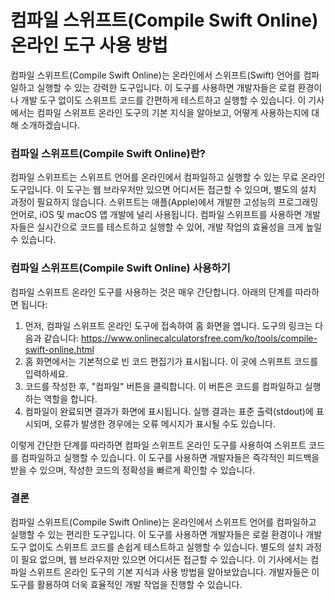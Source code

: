 컴파일 스위프트(Compile Swift Online) 온라인 도구 사용 방법
===========================================

컴파일 스위프트(Compile Swift Online)는 온라인에서 스위프트(Swift) 언어를 컴파일하고 실행할 수 있는 강력한 도구입니다. 이 도구를 사용하면 개발자들은 로컬 환경이나 개발 도구 없이도 스위프트 코드를 간편하게 테스트하고 실행할 수 있습니다. 이 기사에서는 컴파일 스위프트 온라인 도구의 기본 지식을 알아보고, 어떻게 사용하는지에 대해 소개하겠습니다.

### 컴파일 스위프트(Compile Swift Online)란?

컴파일 스위프트는 스위프트 언어를 온라인에서 컴파일하고 실행할 수 있는 무료 온라인 도구입니다. 이 도구는 웹 브라우저만 있으면 어디서든 접근할 수 있으며, 별도의 설치 과정이 필요하지 않습니다. 스위프트는 애플(Apple)에서 개발한 고성능의 프로그래밍 언어로, iOS 및 macOS 앱 개발에 널리 사용됩니다. 컴파일 스위프트를 사용하면 개발자들은 실시간으로 코드를 테스트하고 실행할 수 있어, 개발 작업의 효율성을 크게 높일 수 있습니다.

### 컴파일 스위프트(Compile Swift Online) 사용하기

컴파일 스위프트 온라인 도구를 사용하는 것은 매우 간단합니다. 아래의 단계를 따라하면 됩니다:

1. 먼저, 컴파일 스위프트 온라인 도구에 접속하여 홈 화면을 엽니다. 도구의 링크는 다음과 같습니다: <https://www.onlinecalculatorsfree.com/ko/tools/compile-swift-online.html>
2. 홈 화면에서는 기본적으로 빈 코드 편집기가 표시됩니다. 이 곳에 스위프트 코드를 입력하세요.
3. 코드를 작성한 후, "컴파일" 버튼을 클릭합니다. 이 버튼은 코드를 컴파일하고 실행하는 역할을 합니다.
4. 컴파일이 완료되면 결과가 화면에 표시됩니다. 실행 결과는 표준 출력(stdout)에 표시되며, 오류가 발생한 경우에는 오류 메시지가 표시될 수도 있습니다.

이렇게 간단한 단계를 따라하면 컴파일 스위프트 온라인 도구를 사용하여 스위프트 코드를 컴파일하고 실행할 수 있습니다. 이 도구를 사용하면 개발자들은 즉각적인 피드백을 받을 수 있으며, 작성한 코드의 정확성을 빠르게 확인할 수 있습니다.

### 결론

컴파일 스위프트(Compile Swift Online)는 온라인에서 스위프트 언어를 컴파일하고 실행할 수 있는 편리한 도구입니다. 이 도구를 사용하면 개발자들은 로컬 환경이나 개발 도구 없이도 스위프트 코드를 손쉽게 테스트하고 실행할 수 있습니다. 별도의 설치 과정이 필요 없으며, 웹 브라우저만 있으면 어디서든 접근할 수 있습니다. 이 기사에서는 컴파일 스위프트 온라인 도구의 기본 지식과 사용 방법을 알아보았습니다. 개발자들은 이 도구를 활용하여 더욱 효율적인 개발 작업을 진행할 수 있습니다.